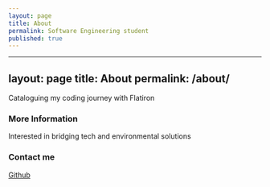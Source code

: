 ```yaml
---
layout: page
title: About
permalink: Software Engineering student
published: true
---
```

---
layout: page
title: About
permalink: /about/
---

Cataloguing my coding journey with Flatiron

### More Information

Interested in bridging tech and environmental solutions

### Contact me

[Github](mailto:@gmail.com)
